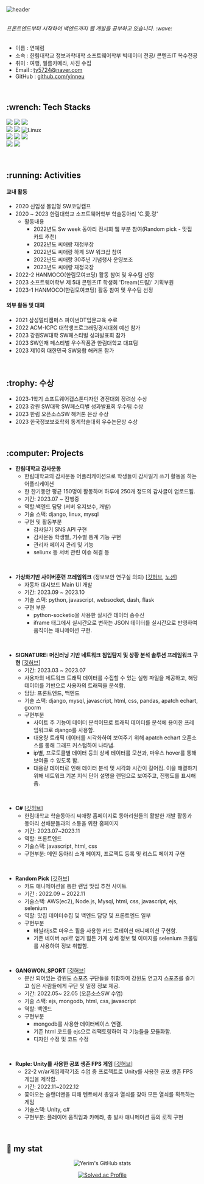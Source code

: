 ![header](https://capsule-render.vercel.app/api?type=cylinder&color=auto&height=100&fontAlignY=50&fontSize=30&animation=blinking&section=header&text=Yerim's%20GitHub%&ustomColorList=0,2,2,5,30)
<!--Copyright © 2020 Ye-Chan Kang-->

<br>
<i>프론트엔드부터 시작하여 백엔드까지 웹 개발을 공부하고 있습니다. :wave:</i>
<br>
<br>

- 이름 : 연예림
- 소속 : 한림대학교 정보과학대학 소프트웨어학부 빅데이터 전공/ 콘텐츠IT 복수전공
- 취미 : 여행, 필름카메라, 사진 수집
- Email : ty5724@naver.com
- GitHub : <a href = "https://github.com/yinneu"> github.com/yinneu </a>


<br>

<h2> :wrench: Tech Stacks </h2>

<img src="https://img.shields.io/badge/JAVASCRIPT-F7DF1E?style=for-the-badge&logo=javascript&logoColor=black"/> <img src="https://img.shields.io/badge/HTML5-E34F26?style=for-the-badge&logo=html5&logoColor=white"/> <img src="https://img.shields.io/badge/CSS3-1572B6?style=for-the-badge&logo=CSS3&logoColor=white"/> <br>
<img src="https://img.shields.io/badge/PYTHON-3776AB?style=for-the-badge&logo=PYTHON&logoColor=white"/>
<img src="https://img.shields.io/badge/JAVA-003648?style=for-the-badge&logo=JAVA&logoColor=white"/> 
![Linux](https://img.shields.io/badge/Linux-FCC624?style=for-the-badge&logo=linux&logoColor=black) <br>
<img src="https://img.shields.io/badge/DJANGO-092E20?style=for-the-badge&logo=DJANGO&logoColor=white"/>
<img src="https://img.shields.io/badge/MYSQL-4479A1?style=for-the-badge&logo=MYSQL&logoColor=white"/>
<img src="https://img.shields.io/badge/NODE.JS-5FA04E?style=for-the-badge&logo=NODE.JS&logoColor=white"/> <br>
<img src="https://img.shields.io/badge/github-181717?style=for-the-badge&logo=github&logoColor=white"/>
<img src="https://img.shields.io/badge/postman-FF6C37?style=for-the-badge&logo=postman&logoColor=white"/>


<br>

<!--![Top Langs](https://github-readme-stats.vercel.app/api/top-langs/?username=yinneu&layout=compact)-->

<h2>  :running: Activities </h2>

<h4> 교내 활동 </h4>

- 2020 신입생 몰입형 SW코딩캡프
- 2020 ~ 2023 한림대학교 소프트웨어학부 학술동아리 'C.愛.랑' </h4>
   - 활동내용 <br>
     - 2022년도 Sw week 동아리 전시회 웹 부분 참여(Random pick - 맛집 카드 추천)
     -  2022년도 씨애랑 재정부장
     - 2022년도 씨애랑 하계 SW 워크샵 참여
      - 2022년도 씨애랑 30주년 기념행사 운영보조
      - 2023년도 씨애랑 재정국장
- 2022-2 HANMOCO(한림모여코딩) 활동 참여 및 우수팀 선정
- 2023 소프트웨어학부 제 5대 콘텐츠IT 학생회 'Dream(드림)' 기획부원
- 2023-1 HANMOCO(한림모여코딩) 활동 참여 및 우수팀 선정


<h4>외부 활동 및 대회</h4>

- 2021 삼성멀티캠퍼스 파이썬DT입문교육 수료
- 2022 ACM-ICPC 대학생프로그래밍경시대회 예선 참가
- 2023 강원SW대학 SW페스티벌 성과발표회 참가
- 2023 SW인재 페스티벌 우수작품관 한림대학교 대표팀
- 2023 제10회 대한민국 SW융합 해커톤 참가

<br>

<h2>:trophy: 수상</h2>
  
- 2023-1학기 소프트웨어캡스톤디자인 경진대회 장려상 수상
- 2023 강원 SW대학 SW페스티벌 성과발표회 우수팀 수상
- 2023 한림 오픈소스SW 해커톤 은상 수상
- 2023 한국정보보호학회 동계학술대회 우수논문상 수상

<br>

<h2> :computer: Projects </h2>

- **한림대학교 감사운동**
  - 한림대학교의 감사운동 어플리케이션으로 학생들이 감사일기 쓰기 활동을 하는 어플리케이션
  - 한 한기동안 평균 150명이 활동하며 하루에 250개 정도의 감사글이 업로드됨.
  - 기간: 2023.07 ~ 진행중  
  - 역할:백엔드 담당 (서버 유지보수, 개발)
  - 기술 스택: django, linux, mysql
  - 구현 및 활동부분
      - 감사일기 SNS API 구현
      - 감사운동 학생별, 기수별 통계 기능 구현
      - 관리자 페이지 관리 및 기능
      - seliunx 등 서버 관련 이슈 해결 등
<br>

- **가상화기반 사이버훈련 프레임워크** (정보보안 연구실 의뢰) [<a href="https://github.com/yinneu/car_dashboard">깃허브</a>, <a href="https://harvest-typhoon-397.notion.site/e3f9442efe78455098a78341865085d7">노션</a>]
   - 자동차 대시보드 Main UI 개발
   - 기간: 2023.09 ~ 2023.10
   - 기술 스택: python, javascript, websocket, dash, flask
   - 구현 부분
        - python-socketio을 사용한 실시간 데이터 송수신
        - iframe 태그에서 실시간으로 변하는 JSON 데이터를 실시간으로 반영하여 움직이는 애니메이션 구현.
   <!---  기존 연구원분들이 dash 라이브러리로 구현해놓은 코드를 수정하지 못함.  상위 iframe에서의 태그 값을 받아오기 위해 python-socketio를 사용하여 웹소켓으로 json 데이터를 받아와 처리함. -->
     
<br>

- **SIGNATURE: 머신러닝 기반 네트워크 침입탐지 및 상황 분석 솔루션 프레임워크 구현** [<a href="https://github.com/yinneu/signature">깃허브</a>]
   - 기간: 2023.03 ~ 2023.07
   <!-- - 머신러닝 기반 네트워크 침입탐지 및 상황 분석 솔루션 프레임워크 구현 -->
   - 사용자의 네트워크 트래픽 데이터를 수집할 수 있는 실행 파일을 제공하고, 해당 데이터를 기반으로 사용자의 트래픽을 분석함.
   - 담당: 프론트엔드, 백엔드
   - 기술 스택: django, mysql, javascript, html, css, pandas, apatch echart, goorm
   - 구현부분
       - 사이트 주 기능이 데이터 분석이므로 트래픽 데이터를 분석에 용이한 프레임워크로 django를 사용함.
       - 대용량 트래픽 데이터를 시각화하여 보여주기 위해 apatch echart 오픈소스를 통해 그래프 커스텀하여 나타냄.
       - ip별, 프로토콜별 데이터 등의 상세 테이터를 모션과, 마우스 hover를 통해 보여줄 수 있도록 함.
       - 대용량 데이터로 인해 데이터 분석 및 시각화 시간이 길어짐. 이을 해결하기 위해 네트워크 기본 지식 단어 설명을 랜덤으로 보여주고, 진행도를 표시해줌. 
     
<br>

- **C#** [<a href="https://github.com/yinneu/C-shop">깃허브</a>]
   - 한림대학교 학술동아리 씨애랑 홈페이지로 동아리원들의 활발한 개발 활동과 동아리 선배분들과의 소통을 위한 홈페이지
   - 기간: 2023.07~2023.11
   - 역할: 프론트엔드
   - 기술스택: javascript, html, css
   - 구현부분: 메인 동아리 소개 페이지, 프로젝트 등록 및 리스트 페이지 구현
     
<br>

- **Random Pick** [<a href="https://github.com/yinneu/2022-SWExhibition-MasjibBoard">깃허브</a>]
  - 카드 애니메이션을 통한 랜덤 맛집 추천 사이트
  - 기간 : 2022.09 ~ 2022.11
  - 기술스택: AWS(ec2), Node.js, Mysql, html, css, javascript, ejs, selenium
  - 역할: 맛집 데이터수집 및 백엔드 담당 및 프론트엔드 일부
  - 구현부분
    - 바닐라js로 마우스 휠을 사용한 카드 로테이션 애니메이션 구현함.
    - 기존 네이버 api로 얻기 힘든 가게 상세 정보 및 이미지를 selenium 크롤링를 사용하여 정보 취합함.
   
<br>
  
- **GANGWON_SPORT** [<a href="https://github.com/yinneu/Gangwon_Sports">깃허브</a>]
  - 분산 되어있는 강원도 스포츠 구단들을 취합하여 강원도 연고지 스포츠를 즐기고 싶은 사람들에게 구단 및 일정 정보 제공.
  - 기간: 2022.05~ 22.05 (오픈소스SW 수업)
  - 기술 스택: ejs, mongodb, html, css, javascript
  - 역할: 백엔드
  - 구현부분
       - mongodb를 사용한 데이터베이스 연결.
       - 기존 html 코드를 ejs으로 리팩토링하여 각 기능들을 모듈화함.
       - 디자인 수정 및 코드 수정
   
<br>

-  **Ruple: Unity를 사용한 공포 생존 FPS 게임** [<a href="https://github.com/Junseo11/Rupi">깃허브</a>]
   - 22-2 vr/ar게임제작기초 수업 중 프로젝트로 Unity를 사용한 공포 생존 FPS 게임을 제작함.
   - 기간: 2022.11~2022.12
   - 쫓아오는 슬랜더맨을 피해 텐트에서 총알과 열쇠를 찾아 모든 열쇠를 획득하는 게임
   - 기술스택: Unity, c#
   - 구현부분: 플레이어 움직임과 카메라, 총 발사 애니메이션 등의 로직 구현

<br>

## :stars: my stat
<div align="center">

![Yerim's GitHub stats](https://github-readme-stats.vercel.app/api?username=yinneu&show_icons=true&theme=radical) <br>

[![Solved.ac Profile](http://mazassumnida.wtf/api/generate_badge?boj=yinneu)](https://solved.ac/yinneu)

</div>

